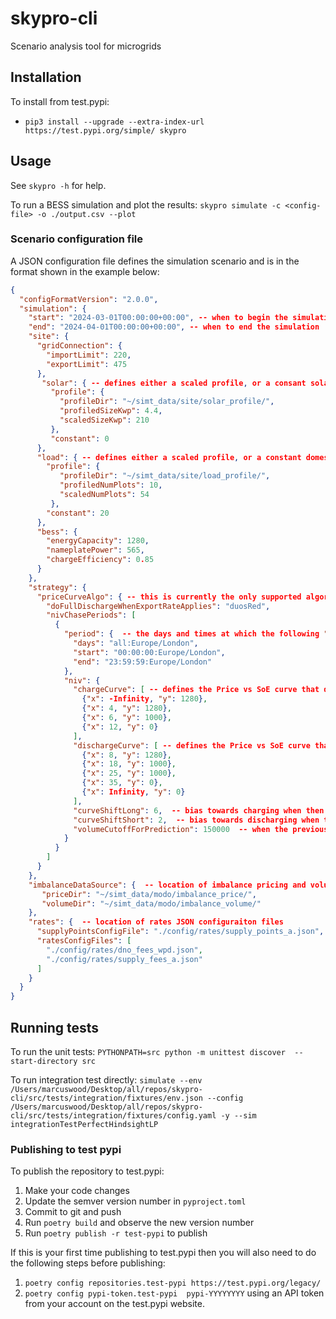 # skypro-cli
Scenario analysis tool for microgrids

## Installation

To install from test.pypi:
- `pip3 install --upgrade --extra-index-url https://test.pypi.org/simple/ skypro`

## Usage
See `skypro -h` for help.

To run a BESS simulation and plot the results: `skypro simulate -c <config-file> -o ./output.csv --plot`


### Scenario configuration file

A JSON configuration file defines the simulation scenario and is in the format shown in the example below:
```json
{
  "configFormatVersion": "2.0.0",
  "simulation": {
    "start": "2024-03-01T00:00:00+00:00", -- when to begin the simulation 
    "end": "2024-04-01T00:00:00+00:00", -- when to end the simulation
    "site": {
      "gridConnection": {
        "importLimit": 220,
        "exportLimit": 475
      },
       "solar": { -- defines either a scaled profile, or a consant solar output
         "profile": {
           "profileDir": "~/simt_data/site/solar_profile/",
           "profiledSizeKwp": 4.4,
           "scaledSizeKwp": 210
         },
         "constant": 0
      },
      "load": { -- defines either a scaled profile, or a constant domestic load
        "profile": {
           "profileDir": "~/simt_data/site/load_profile/",
           "profiledNumPlots": 10,
           "scaledNumPlots": 54
         },
        "constant": 20
      },
      "bess": {
        "energyCapacity": 1280,
        "nameplatePower": 565,
        "chargeEfficiency": 0.85
      }
    },
    "strategy": {
      "priceCurveAlgo": { -- this is currently the only supported algorithm
        "doFullDischargeWhenExportRateApplies": "duosRed",
        "nivChasePeriods": [
          {
            "period": {  -- the days and times at which the following "niv chasing" configuration applies
              "days": "all:Europe/London",
              "start": "00:00:00:Europe/London",
              "end": "23:59:59:Europe/London"
            },
            "niv": {
              "chargeCurve": [ -- defines the Price vs SoE curve that defines when the battery should charge 
                {"x": -Infinity, "y": 1280},
                {"x": 4, "y": 1280},
                {"x": 6, "y": 1000},
                {"x": 12, "y": 0}
              ],
              "dischargeCurve": [ -- defines the Price vs SoE curve that defines when the battery should discharge
                {"x": 8, "y": 1280},
                {"x": 18, "y": 1000},
                {"x": 25, "y": 1000},
                {"x": 35, "y": 0},
                {"x": Infinity, "y": 0}
              ],
              "curveShiftLong": 6,  -- bias towards charging when then the imbalance volume is negative
              "curveShiftShort": 2,  -- bias towards discharging when then the imbalance volume is positive
              "volumeCutoffForPrediction": 150000  -- when the previous imbalance volume is larger than this number, then the imbalance price from the previous SP is used for the first 10 minutes of the next SP 
            }
          }
        ]
      }
    },
    "imbalanceDataSource": {  -- location of imbalance pricing and volume data
       "priceDir": "~/simt_data/modo/imbalance_price/",
       "volumeDir": "~/simt_data/modo/imbalance_volume/"
    },
    "rates": {  -- location of rates JSON configuraiton files
      "supplyPointsConfigFile": "./config/rates/supply_points_a.json",
      "ratesConfigFiles": [
        "./config/rates/dno_fees_wpd.json",
        "./config/rates/supply_fees_a.json"
      ]
    }
  }
}
```

## Running tests
To run the unit tests: `PYTHONPATH=src python -m unittest discover  --start-directory src`

To run integration test directly: `simulate --env /Users/marcuswood/Desktop/all/repos/skypro-cli/src/tests/integration/fixtures/env.json --config /Users/marcuswood/Desktop/all/repos/skypro-cli/src/tests/integration/fixtures/config.yaml -y --sim integrationTestPerfectHindsightLP`

### Publishing to test pypi
To publish the repository to test.pypi:
1. Make your code changes
2. Update the semver version number in `pyproject.toml`
3. Commit to git and push
4. Run `poetry build` and observe the new version number
5. Run `poetry publish -r test-pypi` to publish

If this is your first time publishing to test.pypi then you will also need to do the following steps before publishing:
1. `poetry config repositories.test-pypi https://test.pypi.org/legacy/`
2. `poetry config pypi-token.test-pypi  pypi-YYYYYYYY` using an API token from your account on the test.pypi website.
